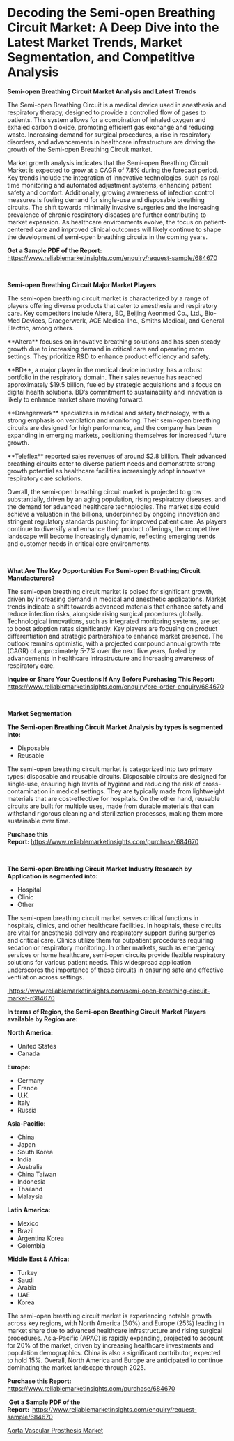 <p><h1>Decoding the Semi-open Breathing Circuit Market: A Deep Dive into the Latest Market Trends, Market Segmentation, and Competitive Analysis</h1></p><p><strong>Semi-open Breathing Circuit Market Analysis and Latest Trends</strong></p>
<p><p>The Semi-open Breathing Circuit is a medical device used in anesthesia and respiratory therapy, designed to provide a controlled flow of gases to patients. This system allows for a combination of inhaled oxygen and exhaled carbon dioxide, promoting efficient gas exchange and reducing waste. Increasing demand for surgical procedures, a rise in respiratory disorders, and advancements in healthcare infrastructure are driving the growth of the Semi-open Breathing Circuit market.</p><p>Market growth analysis indicates that the Semi-open Breathing Circuit Market is expected to grow at a CAGR of 7.8% during the forecast period. Key trends include the integration of innovative technologies, such as real-time monitoring and automated adjustment systems, enhancing patient safety and comfort. Additionally, growing awareness of infection control measures is fueling demand for single-use and disposable breathing circuits. The shift towards minimally invasive surgeries and the increasing prevalence of chronic respiratory diseases are further contributing to market expansion. As healthcare environments evolve, the focus on patient-centered care and improved clinical outcomes will likely continue to shape the development of semi-open breathing circuits in the coming years.</p></p>
<p><strong>Get a Sample PDF of the Report:&nbsp;</strong> <a href="https://www.reliablemarketinsights.com/enquiry/request-sample/684670?utm_campaign=3583&utm_medium=2&utm_source=Github&utm_content=ia&utm_term=29032025&utm_id=semi-open-breathing-circuit">https://www.reliablemarketinsights.com/enquiry/request-sample/684670</a></p>
<p>&nbsp;</p>
<p><strong>Semi-open Breathing Circuit Major Market Players</strong></p>
<p><p>The semi-open breathing circuit market is characterized by a range of players offering diverse products that cater to anesthesia and respiratory care. Key competitors include Altera, BD, Beijing Aeonmed Co., Ltd., Bio-Med Devices, Draegerwerk, ACE Medical Inc., Smiths Medical, and General Electric, among others.</p><p>**Altera** focuses on innovative breathing solutions and has seen steady growth due to increasing demand in critical care and operating room settings. They prioritize R&D to enhance product efficiency and safety.</p><p>**BD**, a major player in the medical device industry, has a robust portfolio in the respiratory domain. Their sales revenue has reached approximately $19.5 billion, fueled by strategic acquisitions and a focus on digital health solutions. BD’s commitment to sustainability and innovation is likely to enhance market share moving forward.</p><p>**Draegerwerk** specializes in medical and safety technology, with a strong emphasis on ventilation and monitoring. Their semi-open breathing circuits are designed for high performance, and the company has been expanding in emerging markets, positioning themselves for increased future growth.</p><p>**Teleflex** reported sales revenues of around $2.8 billion. Their advanced breathing circuits cater to diverse patient needs and demonstrate strong growth potential as healthcare facilities increasingly adopt innovative respiratory care solutions.</p><p>Overall, the semi-open breathing circuit market is projected to grow substantially, driven by an aging population, rising respiratory diseases, and the demand for advanced healthcare technologies. The market size could achieve a valuation in the billions, underpinned by ongoing innovation and stringent regulatory standards pushing for improved patient care. As players continue to diversify and enhance their product offerings, the competitive landscape will become increasingly dynamic, reflecting emerging trends and customer needs in critical care environments.</p></p>
<p>&nbsp;</p>
<p><strong>What Are The Key Opportunities For Semi-open Breathing Circuit Manufacturers?</strong></p>
<p><p>The semi-open breathing circuit market is poised for significant growth, driven by increasing demand in medical and anesthetic applications. Market trends indicate a shift towards advanced materials that enhance safety and reduce infection risks, alongside rising surgical procedures globally. Technological innovations, such as integrated monitoring systems, are set to boost adoption rates significantly. Key players are focusing on product differentiation and strategic partnerships to enhance market presence. The outlook remains optimistic, with a projected compound annual growth rate (CAGR) of approximately 5-7% over the next five years, fueled by advancements in healthcare infrastructure and increasing awareness of respiratory care.</p></p>
<p><strong>Inquire or Share Your Questions If Any Before Purchasing This Report:</strong> <a href="https://www.reliablemarketinsights.com/enquiry/pre-order-enquiry/684670?utm_campaign=3583&utm_medium=2&utm_source=Github&utm_content=ia&utm_term=29032025&utm_id=semi-open-breathing-circuit">https://www.reliablemarketinsights.com/enquiry/pre-order-enquiry/684670</a></p>
<p>&nbsp;</p>
<p><strong>Market Segmentation</strong></p>
<p><strong>The Semi-open Breathing Circuit Market Analysis by types is segmented into:</strong></p>
<p><ul><li>Disposable</li><li>Reusable</li></ul></p>
<p><p>The semi-open breathing circuit market is categorized into two primary types: disposable and reusable circuits. Disposable circuits are designed for single-use, ensuring high levels of hygiene and reducing the risk of cross-contamination in medical settings. They are typically made from lightweight materials that are cost-effective for hospitals. On the other hand, reusable circuits are built for multiple uses, made from durable materials that can withstand rigorous cleaning and sterilization processes, making them more sustainable over time.</p></p>
<p><strong>Purchase this Report:&nbsp;</strong><a href="https://www.reliablemarketinsights.com/purchase/684670?utm_campaign=3583&utm_medium=2&utm_source=Github&utm_content=ia&utm_term=29032025&utm_id=semi-open-breathing-circuit">https://www.reliablemarketinsights.com/purchase/684670</a></p>
<p>&nbsp;</p>
<p><strong>The Semi-open Breathing Circuit Market Industry Research by Application is segmented into:</strong></p>
<p><ul><li>Hospital</li><li>Clinic</li><li>Other</li></ul></p>
<p><p>The semi-open breathing circuit market serves critical functions in hospitals, clinics, and other healthcare facilities. In hospitals, these circuits are vital for anesthesia delivery and respiratory support during surgeries and critical care. Clinics utilize them for outpatient procedures requiring sedation or respiratory monitoring. In other markets, such as emergency services or home healthcare, semi-open circuits provide flexible respiratory solutions for various patient needs. This widespread application underscores the importance of these circuits in ensuring safe and effective ventilation across settings.</p></p>
<p><a href="https://www.reliablemarketinsights.com/semi-open-breathing-circuit-market-r684670?utm_campaign=3583&utm_medium=2&utm_source=Github&utm_content=ia&utm_term=29032025&utm_id=semi-open-breathing-circuit">&nbsp;https://www.reliablemarketinsights.com/semi-open-breathing-circuit-market-r684670</a></p>
<p><strong>In terms of Region, the Semi-open Breathing Circuit Market Players available by Region are:</strong></p>
<p>
    <p> <strong> North America: </strong>
        <ul>
            <li>United States</li>
            <li>Canada</li>
        </ul>
        </p> 
    <p> <strong> Europe: </strong>
        <ul>
            <li>Germany</li>
            <li>France</li>
            <li>U.K.</li>
            <li>Italy</li>
            <li>Russia</li>
        </ul>
        </p> 
    <p> <strong> Asia-Pacific: </strong>
        <ul>
            <li>China</li>
            <li>Japan</li>
            <li>South Korea</li>
            <li>India</li>
            <li>Australia</li>
            <li>China Taiwan</li>
            <li>Indonesia</li>
            <li>Thailand</li>
            <li>Malaysia</li>
        </ul>
        </p> 
    <p> <strong> Latin America: </strong>
        <ul>
            <li>Mexico</li>
            <li>Brazil</li>
            <li>Argentina Korea</li>
            <li>Colombia</li>
        </ul>
        </p> 
    <p> <strong> Middle East & Africa: </strong>
        <ul>
            <li>Turkey</li>
            <li>Saudi</li>
            <li>Arabia</li>
            <li>UAE</li>
            <li>Korea</li>
        </ul>
    </p>
    </p>
<p><p>The semi-open breathing circuit market is experiencing notable growth across key regions, with North America (30%) and Europe (25%) leading in market share due to advanced healthcare infrastructure and rising surgical procedures. Asia-Pacific (APAC) is rapidly expanding, projected to account for 20% of the market, driven by increasing healthcare investments and population demographics. China is also a significant contributor, expected to hold 15%. Overall, North America and Europe are anticipated to continue dominating the market landscape through 2025.</p></p>
<p><strong>Purchase this Report: </strong><a href="https://www.reliablemarketinsights.com/purchase/684670?utm_campaign=3583&utm_medium=2&utm_source=Github&utm_content=ia&utm_term=29032025&utm_id=semi-open-breathing-circuit">https://www.reliablemarketinsights.com/purchase/684670</a></p>
<p>&nbsp;<strong>Get a Sample PDF of the Report:&nbsp;&nbsp;</strong><a href="https://www.reliablemarketinsights.com/enquiry/request-sample/684670?utm_campaign=3583&utm_medium=2&utm_source=Github&utm_content=ia&utm_term=29032025&utm_id=semi-open-breathing-circuit">https://www.reliablemarketinsights.com/enquiry/request-sample/684670</a></p>
<p><strong></strong></p>
<p><p><a href="https://github.com/koopalujale2/Market-Research-Report-List-1/blob/main/aorta-vascular-prosthesis-market.md?utm_campaign=3583&utm_medium=2&utm_source=Github&utm_content=ia&utm_term=29032025&utm_id=semi-open-breathing-circuit">Aorta Vascular Prosthesis Market</a></p></p>